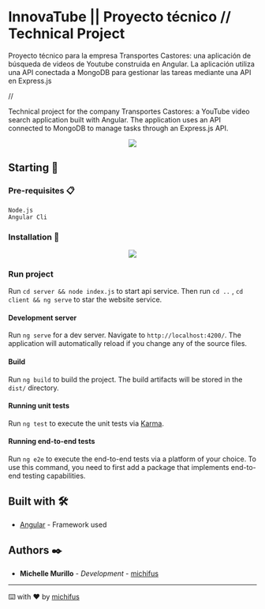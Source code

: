# InnovaTube || Proyecto técnico // Technical Project

Proyecto técnico para la empresa Transportes Castores: una aplicación de búsqueda de videos de Youtube construida en Angular. La aplicación utiliza una API conectada a MongoDB para gestionar las tareas mediante una API en Express.js

//

Technical project for the company Transportes Castores: a YouTube video search application built with Angular. The application uses an API connected to MongoDB to manage tasks through an Express.js API.

<p align="center">
 <img src="https://img.shields.io/badge/Status-Finished-green">    
</p>
   
## Starting 🚀

### Pre-requisites 📋

```
Node.js
Angular Cli
```

### Installation 🔧
<center>
   <img src="https://img.shields.io/badge/Angular_CLI-16.2.5-blue">  
</center>

### Run project 
Run `cd server && node index.js` to start api service.
Then run `cd ..` , `cd client && ng serve` to star the website service. 

#### Development server

Run `ng serve` for a dev server. Navigate to `http://localhost:4200/`. The application will automatically reload if you change any of the source files.

#### Build

Run `ng build` to build the project. The build artifacts will be stored in the `dist/` directory.

#### Running unit tests

Run `ng test` to execute the unit tests via [Karma](https://karma-runner.github.io).

#### Running end-to-end tests

Run `ng e2e` to execute the end-to-end tests via a platform of your choice. To use this command, you need to first add a package that implements end-to-end testing capabilities.


## Built with 🛠️

* [Angular](#) - Framework used

## Authors ✒️

* **Michelle Murillo** - *Development* - [michifus](https://github.com/michifvs)

---
⌨️ with ❤️ by [michifus](https://github.com/michifvs) 
